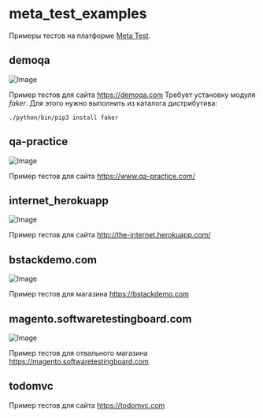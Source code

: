 # meta_test_examples
Примеры тестов на платформе [Meta Test](https://metatest.kybyc.xyz).

## demoqa
![Image](demoqa.gif)

Пример тестов для сайта https://demoqa.com Требует установку модуля *faker*. Для этого нужно выполнить из каталога дистрибутива:
```
./python/bin/pip3 install faker
```

## qa-practice
![Image](qa-practice.gif)

Пример тестов для сайта https://www.qa-practice.com/

## internet_herokuapp
![Image](internet_herokuapp.gif)

Пример тестов для сайта http://the-internet.herokuapp.com/

## bstackdemo.com
![Image](bstackdemo.com.gif)

Пример тестов для магазина https://bstackdemo.com

## magento.softwaretestingboard.com
![Image](magento.softwaretestingboard.com.gif)

Пример тестов для отвального магазина https://magento.softwaretestingboard.com

## todomvc
Пример тестов для сайта https://todomvc.com
